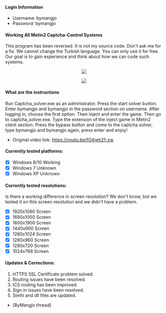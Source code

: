#### Login Information
- Username: bymangjo
- Password: bymangjo

#### Working All Metin2 Captcha-Control Systems
This program has been reversed. It is not my source code. Don't ask me for a fix. We cannot change the Turkish language. You can only use it for free. Our goal is to gain experience and think about how we can code such systems.

<p align="center"><img src="http://i.epvpimg.com/w5gFfab.png" /></p>
<p align="center"><img src="http://i.epvpimg.com/BVkWcab.png" /></p>

#### What are the instructions
Run Captcha_solver.exe as an administrator. Press the start solver button. Enter bymangjo and bymangjo in the password section on username. After logging in, choose the first option. Then inject and enter the game. Then go to captcha_solver.exe. Type the extension of the inject game in Metin2 client section. Press the bypass button and come to the captcha solver, type bymangjo and bymangjo again, press enter and enjoy!

- Original video link: https://youtu.be/fG4reh21-zw

#### Currently tested platforms: 
- [x] Windows 8/10 Working
- [x] Windows 7 Unknown
- [x] Windows XP Unknown

#### Currently tested resolutions: 
Is there a working difference in screen resolution? We don't know, but we tested it on this screen resolution and we didn't have a problem.

- [x] 1920x1080 Screen
- [x] 1680x1050 Screen
- [x] 1600x1900 Screen
- [x] 1440x900 Screen
- [x] 1280x1024 Screen
- [x] 1280x960 Screen
- [x] 1280x720 Screen
- [x] 1024x768 Screen

#### Updates & Corrections:
1. HTTPS SSL Certificate problem solved.
2. Routing issues have been resolved.
3. ICS routing has been improved.
4. Sign in issues have been resolved.
5. Simhi and dll files are updated.

- [ByMangjo thread]